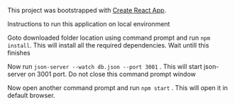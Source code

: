 This project was bootstrapped with [Create React App](https://github.com/facebook/create-react-app).

Instructions to run this application on local environment 

Goto downloaded folder location using command prompt and run `npm install`. This will install all the required dependencies. Wait untill this finishes

Now run `json-server --watch db.json --port 3001` . This will start json-server on 3001 port. Do not close this command prompt window

Now open another command prompt and run `npm start` . This will open it in default browser.
